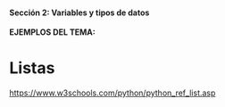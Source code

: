 #### Sección 2: Variables y tipos de datos

**EJEMPLOS DEL TEMA:**
# Listas
https://www.w3schools.com/python/python_ref_list.asp
